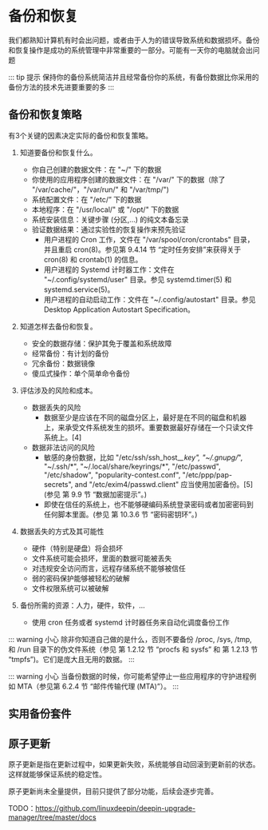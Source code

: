 # 备份和恢复

我们都熟知计算机有时会出问题，或者由于人为的错误导致系统和数据损坏。备份和恢复操作是成功的系统管理中非常重要的一部分。可能有一天你的电脑就会出问题

::: tip 提示
保持你的备份系统简洁并且经常备份你的系统，有备份数据比你采用的备份方法的技术先进要重要的多
:::

## 备份和恢复策略

有3个关键的因素决定实际的备份和恢复策略。

1. 知道要备份和恢复什么。
   - 你自己创建的数据文件：在 "~/" 下的数据
   - 你使用的应用程序创建的数据文件：在 "/var/" 下的数据（除了 "/var/cache/"，"/var/run/" 和 "/var/tmp/")
   - 系统配置文件：在 "/etc/” 下的数据
   - 本地程序：在 "/usr/local/" 或 "/opt/" 下的数据
   - 系统安装信息：关键步骤 (分区,...) 的纯文本备忘录
   - 验证数据结果：通过实验性的恢复操作来预先验证
     - 用户进程的 Cron 工作，文件在 "/var/spool/cron/crontabs" 目录，并且重启 cron(8)。参见第 9.4.14 节 “定时任务安排”来获得关于 cron(8) 和 crontab(1) 的信息。
     - 用户进程的 Systemd 计时器工作：文件在 "~/.config/systemd/user" 目录。参见 systemd.timer(5) 和 systemd.service(5)。
     - 用户进程的自动启动工作：文件在 "~/.config/autostart" 目录。参见 Desktop Application Autostart Specification。
2. 知道怎样去备份和恢复。
   - 安全的数据存储：保护其免于覆盖和系统故障
   - 经常备份：有计划的备份
   - 冗余备份：数据镜像
   - 傻瓜式操作：单个简单命令备份
3. 评估涉及的风险和成本。
   - 数据丢失的风险
     - 数据至少是应该在不同的磁盘分区上，最好是在不同的磁盘和机器上，来承受文件系统发生的损坏。重要数据最好存储在一个只读文件系统上。[4]
   - 数据非法访问的风险
     - 敏感的身份数据，比如 "/etc/ssh/ssh_host_*_key", "~/.gnupg/*", "~/.ssh/*", "~/.local/share/keyrings/*", "/etc/passwd", "/etc/shadow", "popularity-contest.conf", "/etc/ppp/pap-secrets", and "/etc/exim4/passwd.client" 应当使用加密备份。[5] (参见 第 9.9 节 “数据加密提示”。)
     - 即使在信任的系统上，也不能够硬编码系统登录密码或者加密密码到任何脚本里面。(参见 第 10.3.6 节 “密码密钥环”。)
4. 数据丢失的方式及其可能性
   - 硬件（特别是硬盘）将会损坏
   - 文件系统可能会损坏，里面的数据可能被丢失
   - 对违规安全访问而言，远程存储系统不能够被信任
   - 弱的密码保护能够被轻松的破解
   - 文件权限系统可以被破解

5. 备份所需的资源：人力，硬件，软件，…
   - 使用 cron 任务或者 systemd 计时器任务来自动化调度备份工作

::: warning 小心
除非你知道自己做的是什么，否则不要备份 /proc, /sys, /tmp, 和 /run 目录下的伪文件系统（参见 第 1.2.12 节 “procfs 和 sysfs” 和 第 1.2.13 节 “tmpfs”)。它们是庞大且无用的数据。
:::

::: warning 小心
当备份数据的时候，你可能希望停止一些应用程序的守护进程例如 MTA（参见第 6.2.4 节 “邮件传输代理 (MTA)”）。
:::

## 实用备份套件


## 原子更新

原子更新是指在更新过程中，如果更新失败，系统能够自动回滚到更新前的状态。这样就能够保证系统的稳定性。

原子更新尚未全量提供，目前只提供了部分功能，后续会逐步完善。

TODO：https://github.com/linuxdeepin/deepin-upgrade-manager/tree/master/docs
